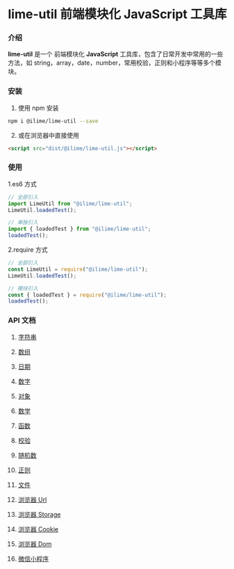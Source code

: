 # lime-util 前端模块化 JavaScript 工具库

### 介绍

**lime-util** 是一个 前端模块化 **JavaScript** 工具库，包含了日常开发中常用的一些方法，如 string，array，date，number，常用校验，正则和小程序等等多个模块。

### 安装

1.  使用 npm 安装

```bash
npm i @ilime/lime-util --save
```

2.  或在浏览器中直接使用

```html
<script src="dist/@ilime/lime-util.js"></script>
```

### 使用

1.es6 方式

```javascript
// 全部引入
import LimeUtil from "@ilime/lime-util";
LimeUtil.loadedTest();

// 单独引入
import { loadedTest } from "@ilime/lime-util";
loadedTest();
```

2.require 方式

```javascript
// 全部引入
const LimeUtil = require("@ilime/lime-util");
LimeUtil.loadedTest();

// 模块引入
const { loadedTest } = require("@ilime/lime-util");
loadedTest();
```

### API 文档

1. [字符串](https://github.com/qq575792372/lime-util/blob/master/doc/string.md)

2. [数组](https://github.com/qq575792372/lime-util/blob/master/doc/array.md)

3. [日期](https://github.com/qq575792372/lime-util/blob/master/doc/date.md)

4. [数字](https://github.com/qq575792372/lime-util/blob/master/doc/number.md)

5. [对象](https://github.com/qq575792372/lime-util/blob/master/doc/object.md)

6. [数学](https://github.com/qq575792372/lime-util/blob/master/doc/math.md)

7. [函数](https://github.com/qq575792372/lime-util/blob/master/doc/function.md)

8. [校验](https://github.com/qq575792372/lime-util/blob/master/doc/validate.md)

9. [随机数](https://github.com/qq575792372/lime-util/blob/master/doc/random.md)

10. [正则](https://github.com/qq575792372/lime-util/blob/master/doc/regex.md)

11. [文件](https://github.com/qq575792372/lime-util/blob/master/doc/file.md)

12. [浏览器 Url](https://github.com/qq575792372/lime-util/blob/master/doc/browser-url.md)

13. [浏览器 Storage](https://github.com/qq575792372/lime-util/blob/master/doc/browser-storage.md)

14. [浏览器 Cookie](https://github.com/qq575792372/lime-util/blob/master/doc/browser-cookie.md)

15. [浏览器 Dom](https://github.com/qq575792372/lime-util/blob/master/doc/browser-dom.md)

16. [微信小程序](https://github.com/qq575792372/lime-util/blob/master/doc/xcx.md)
